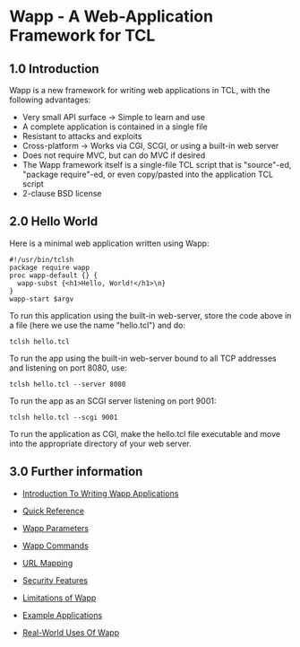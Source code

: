 Wapp - A Web-Application Framework for TCL
==========================================

1.0 Introduction
----------------

Wapp is a new framework for writing web applications in TCL,
with the following advantages:

  *   Very small API surface &rarr; Simple to learn and use
  *   A complete application is contained in a single file
  *   Resistant to attacks and exploits
  *   Cross-platform &rarr; Works via CGI, SCGI, or using a built-in web server
  *   Does not require MVC, but can do MVC if desired
  *   The Wapp framework itself is a  single-file TCL script
      that is "source"-ed, "package require"-ed, 
      or even copy/pasted into the application TCL script
  *   2-clause BSD license


2.0 Hello World
---------------

Here is a minimal web application written using Wapp:

>
    #!/usr/bin/tclsh
    package require wapp
    proc wapp-default {} {
      wapp-subst {<h1>Hello, World!</h1>\n}
    }
    wapp-start $argv

To run this application using the built-in web-server, store the code above
in a file (here we use the name "hello.tcl") and do:

>
    tclsh hello.tcl

To run the app using the built-in web-server bound to all TCP addresses
and listening on port 8080, use:

>
    tclsh hello.tcl --server 8080

To run the app as an SCGI server listening on port 9001:

>
    tclsh hello.tcl --scgi 9001

To run the application as CGI, make the hello.tcl file executable and
move into the appropriate directory of your web server.

3.0 Further information
-----------------------

  *  [Introduction To Writing Wapp Applications](docs/intro.md)

  *  [Quick Reference](docs/quickref.md)

  *  [Wapp Parameters](docs/params.md)

  *  [Wapp Commands](docs/commands.md)

  *  [URL Mapping](docs/urlmapping.md)

  *  [Security Features](docs/security.md)

  *  [Limitations of Wapp](docs/limitations.md)

  *  [Example Applications](/file/examples)

  *  [Real-World Uses Of Wapp](docs/usageexamples.md)
